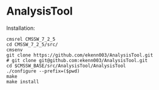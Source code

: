# AnalysisTool

Installation:

    cmsrel CMSSW_7_2_5
    cd CMSSW_7_2_5/src/
    cmsenv
    git clone https://github.com/ekenn003/AnalysisTool.git
    # git clone git@github.com:ekenn003/AnalysisTool.git
    cd $CMSSW_BASE/src/AnalysisTool/AnalysisTool
    ./configure --prefix=($pwd)
    make
    make install

